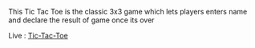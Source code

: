 This Tic Tac Toe is the classic 3x3 game which lets players enters name and declare the result of game once its over

Live : [Tic-Tac-Toe](https://sujith2903.github.io/Tic-Tac-Toe/)
